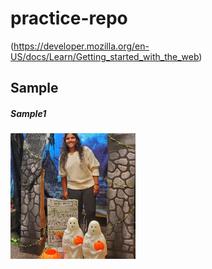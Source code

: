 # practice-repo

(https://developer.mozilla.org/en-US/docs/Learn/Getting_started_with_the_web)
## Sample

#####  Sample1
<img src="vsv.jpg" alt="drawing" width="200"/>
